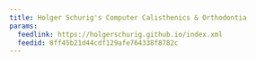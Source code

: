 ```yaml
---
title: Holger Schurig's Computer Calisthenics & Orthodontia
params:
  feedlink: https://holgerschurig.github.io/index.xml
  feedid: 8ff45b21d44cdf129afe764338f8782c
---
```

